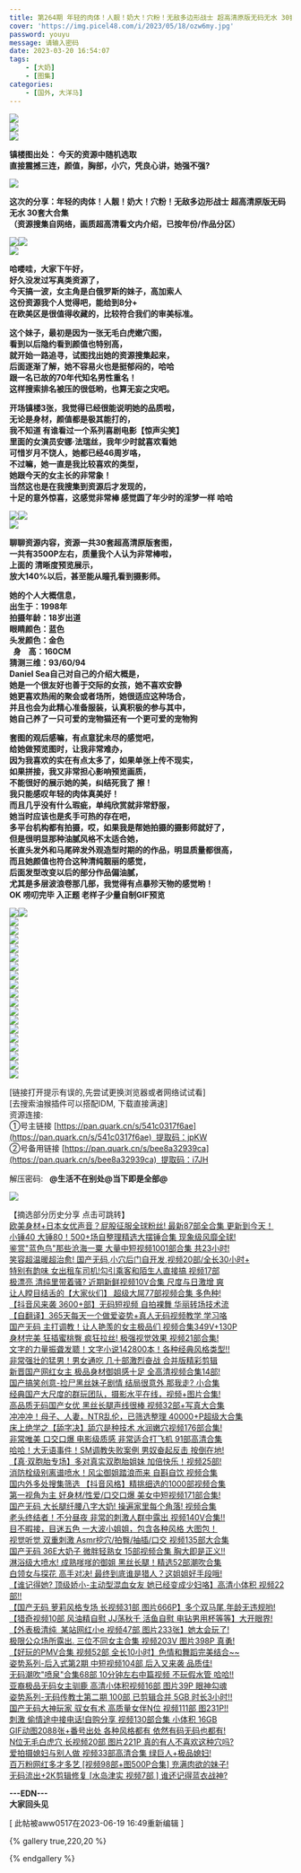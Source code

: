```yaml
---
title: 第264期 年轻的肉体！人靓！奶大！穴粉！无敌多边形战士 超高清原版无码无水 30套大合集
cover: 'https://img.picel48.com/i/2023/05/18/ozw6my.jpg'
password: youyu
message: 请输入密码
date: 2023-03-20 16:54:07
tags:
	- [大奶]
	- [图集]
categories:
	- [国外, 大洋马]
---
```


![](C:\Code\muwuyi.github.io\source\_drafts\第201-300期\2023-03-20-第264期.assets\oz50hj.jpg)  
![](C:\Code\muwuyi.github.io\source\_drafts\第201-300期\2023-03-20-第264期.assets\oz5l99.jpg)  
![](C:\Code\muwuyi.github.io\source\_drafts\第201-300期\2023-03-20-第264期.assets\oz5ezx.jpg)

**镇楼图出处： 今天的资源中随机选取  
直接震撼三连，颜值，胸部，小穴，凭良心讲，她强不强?**

![](C:\Code\muwuyi.github.io\source\_drafts\第201-300期\2023-03-20-第264期.assets\f9a0an.gif)

**这次的分享：年轻的肉体！人靓！奶大！穴粉！无敌多边形战士 超高清原版无码无水 30套大合集  
（资源搜集自网络，画质超高清看文内介绍，已按年份/作品分区）**

![](C:\Code\muwuyi.github.io\source\_drafts\第201-300期\2023-03-20-第264期.assets\f9a0an.gif)![](C:\Code\muwuyi.github.io\source\_drafts\第201-300期\2023-03-20-第264期.assets\oz67no.jpg)  
![](C:\Code\muwuyi.github.io\source\_drafts\第201-300期\2023-03-20-第264期.assets\oz75ji.jpg)

**哈喽哇，大家下午好，  
好久没发过写真类资源了，  
今天搞一波，女主角是白俄罗斯的妹子，高加索人  
这份资源我个人觉得吧，能给到8分+  
在欧美区是很值得收藏的，比较符合我们的审美标准。**

**这个妹子，最初是因为一张无毛白虎嫩穴图，  
看到以后隐约看到颜值也特别高，  
就开始一路追寻，试图找出她的资源搜集起来，  
后面逐渐了解，她不容易火也是挺郁闷的，哈哈  
跟一名已故的70年代知名男性重名！  
这样搜索排名被压的很低哟，也算无妄之灾吧。**

**开场镇楼3张，我觉得已经很能说明她的品质啦，  
无论是身材，颜值都是极其能打的，  
我不知道 有谁看过一个系列喜剧电影【惊声尖笑】  
里面的女演员安娜·法瑞丝，我年少时就喜欢看她  
可惜岁月不饶人，她都已经46周岁咯，  
不过嘛，她一直是我比较喜欢的类型，  
她跟今天的女主长的非常象！  
当然这也是在我搜集到资源后才发现的，  
十足的意外惊喜，这感觉非常棒 感觉圆了年少时的淫梦一样 哈哈**

![](C:\Code\muwuyi.github.io\source\_drafts\第201-300期\2023-03-20-第264期.assets\f9a0an.gif)![](C:\Code\muwuyi.github.io\source\_drafts\第201-300期\2023-03-20-第264期.assets\oz8daz.jpg)  
![](C:\Code\muwuyi.github.io\source\_drafts\第201-300期\2023-03-20-第264期.assets\oz8xkc.jpg)

**聊聊资源内容，资源一共30套超高清原版套图，  
一共有3500P左右，质量我个人认为非常棒啦，  
上面的 清晰度预览展示，  
放大140%以后，甚至能从瞳孔看到摄影师。**

**她的个人大概信息，  
出生于：1998年  
拍摄年龄：18岁出道  
眼睛颜色：蓝色  
头发颜色：金色  
  身    高：160CM  
猜测三维：93/60/94  
Daniel Sea自己对自己的介绍大概是，  
她是一个很友好也善于交际的女孩，她不喜欢安静  
她更喜欢热闹的聚会或者场所，她很适应这种场合，  
并且也会为此精心准备服装，认真积极的参与其中，  
她自己养了一只可爱的宠物猫还有一个更可爱的宠物狗**

**套图的观后感嘛，有点意犹未尽的感觉吧，  
给她做预览图时，让我非常难办，  
因为我喜欢的实在有点太多了，如果单张上传不现实，  
如果拼接，我又非常担心影响预览画质，  
不能很好的展示她的美，纠结死我了 擦！  
我只能感叹年轻的肉体真美好！  
而且几乎没有什么瑕疵，单纯欣赏就非常舒服，  
她当时应该也是炙手可热的存在吧，  
多平台机构都有拍摄，哎，如果我是帮她拍摄的摄影师就好了，  
但是很明显那种油腻风格不太适合她，  
长直头发外和马尾碎发外观造型时期的的作品，明显质量都很高，  
而且她颜值也符合这种清纯靓丽的感觉，  
后面发型改变以后的部分作品偏油腻，  
尤其是多层波浪卷那几部，我觉得有点暴殄天物的感觉哟！  
OK 唠叨完毕 入正题 老样子少量自制GIF预览**

![](C:\Code\muwuyi.github.io\source\_drafts\第201-300期\2023-03-20-第264期.assets\f9a0an.gif)![](C:\Code\muwuyi.github.io\source\_drafts\第201-300期\2023-03-20-第264期.assets\ozw6my.jpg)  
![](C:\Code\muwuyi.github.io\source\_drafts\第201-300期\2023-03-20-第264期.assets\ozx6lw.jpg)  
![](C:\Code\muwuyi.github.io\source\_drafts\第201-300期\2023-03-20-第264期.assets\p07pxj.jpg)  
![](C:\Code\muwuyi.github.io\source\_drafts\第201-300期\2023-03-20-第264期.assets\p09nsx.jpg)  
![](C:\Code\muwuyi.github.io\source\_drafts\第201-300期\2023-03-20-第264期.assets\p0c3im.jpg)  
![](C:\Code\muwuyi.github.io\source\_drafts\第201-300期\2023-03-20-第264期.assets\p0dnzx.jpg)  
![](C:\Code\muwuyi.github.io\source\_drafts\第201-300期\2023-03-20-第264期.assets\p0f9hm.jpg)  
![](C:\Code\muwuyi.github.io\source\_drafts\第201-300期\2023-03-20-第264期.assets\p0gatr.jpg)  
![](C:\Code\muwuyi.github.io\source\_drafts\第201-300期\2023-03-20-第264期.assets\p0hin0.jpg)  
![](C:\Code\muwuyi.github.io\source\_drafts\第201-300期\2023-03-20-第264期.assets\p0imhw.jpg)  
![](C:\Code\muwuyi.github.io\source\_drafts\第201-300期\2023-03-20-第264期.assets\p0u9hq.jpg)  
![](C:\Code\muwuyi.github.io\source\_drafts\第201-300期\2023-03-20-第264期.assets\p0whb0.jpg)  
![](C:\Code\muwuyi.github.io\source\_drafts\第201-300期\2023-03-20-第264期.assets\p0z20j.jpg)  
![](C:\Code\muwuyi.github.io\source\_drafts\第201-300期\2023-03-20-第264期.assets\p11xv4.jpg)  
![](C:\Code\muwuyi.github.io\source\_drafts\第201-300期\2023-03-20-第264期.assets\p14k7r.jpg)  
![](C:\Code\muwuyi.github.io\source\_drafts\第201-300期\2023-03-20-第264期.assets\p1fbty.jpg)  
![](C:\Code\muwuyi.github.io\source\_drafts\第201-300期\2023-03-20-第264期.assets\p1i1ce.jpg)  
![](C:\Code\muwuyi.github.io\source\_drafts\第201-300期\2023-03-20-第264期.assets\p1l8xy.jpg)  
![](https://img.picel48.com/i/2023/01/03/f9a0an.gif)

\[链接打开提示有误的,先尝试更换浏览器或者网络试试看\]  
\[去搜索油猴插件可以搭配IDM, 下载直接满速\]  
资源连接:      
①号主链接 [https://pan.quark.cn/s/541c0317f6ae](https://pan.quark.cn/s/541c0317f6ae)  提取码：jpKW  
②号备用链接 [https://pan.quark.cn/s/bee8a32939ca](https://pan.quark.cn/s/bee8a32939ca)  提取码：i7JH

解压密码:   **@生活不在别处@当下即是全部@**

![](https://img.picel48.com/i/2023/01/03/f9a0an.gif)

【摘选部分历史分享 点击可跳转】  
[欧美身材+日本女优声音？屁股征服全球粉丝! 最新87部全合集 更新到今天！](https://bbs.zgogc.com/2048/read.php?tid-9837908.html)  
[小锤40 大锤80！500+场自整理精选大摆锤合集 现象级风靡全球!](https://bbs.zgogc.com/2048/read.php?tid-9832787.html)  
[鉴赏"蓝色鸟"那些沧海一粟 大量中短视频1001部合集 共23小时!](https://bbs.zgogc.com/2048/read.php?tid-9827908.html)  
[笑容超温暖超治愈! 国产无码,小穴后门自开发,视频20部/全长30小时+](https://bbs.zgogc.com/2048/read.php?tid-9825136.html)  
[特别有韵味 女出租车司机!勾引乘客和陌生人直接搞 视频17部](https://bbs.zgogc.com/2048/read.php?tid-9817481.html)  
[极漂亮 清纯里带着骚? 近期新鲜视频10V合集 尺度与日激增 爽](https://bbs.zgogc.com/2048/read.php?tid-9812022.html)  
[让人瞠目结舌的【大家伙们】 超级大屌77部视频合集 多色种!](https://bbs.zgogc.com/2048/read.php?tid-9809056.html)  
[【抖音风来袭 3600+部】无码短视频 自拍裸舞 华丽转场技术流](https://bbs.zgogc.com/2048/read.php?tid-9804355.html)  
[【自翻译】365天每天一个做爱姿势+真人无码视频教学 学习咯](https://bbs.zgogc.com/2048/read.php?tid-9794443.html)  
[国产无码 主打调教！让人艳羡的女主极品们 视频合集349V+130P](https://bbs.zgogc.com/2048/read.php?tid-9789778.html)  
[身材完美 狂插蜜桃臀 疯狂拉丝! 极强视觉效果 视频21部合集!](https://bbs.zgogc.com/2048/read.php?tid-9786036.html)  
[文字的力量振聋发聩！文字小说142800本！各种经典风格类型!!](https://bbs.zgogc.com/2048/read.php?tid-9779537.html)  
[非常强壮的猛男！男女通吃 几十部激烈奋战 合并版精彩剪辑](https://bbs.zgogc.com/2048/read.php?tid-9774032.html)  
[新晋国产网红女主 极品身材御姐感十足 全高清视频合集14部!](https://bbs.zgogc.com/2048/read.php?tid-9770386.html)  
[国产搞笑创意-捡尸黑丝妹子剧情 结局很意外 那我走? 小合集](https://bbs.zgogc.com/2048/read.php?tid-9766339.html)  
[经典国产大尺度的群玩团队，摄影水平在线，视频+图片合集!](https://bbs.zgogc.com/2048/read.php?tid-9759336.html)  
[高品质无码国产女优 黑丝长腿声线很棒 视频32部+写真大合集](https://bbs.zgogc.com/2048/read.php?tid-9754571.html)  
[冲冲冲！母子、人妻，NTR乱伦，已筛选整理 40000+P超级大合集](https://bbs.zgogc.com/2048/read.php?tid-9745672.html)  
[床上绝学之【舔字决】舔穴是种技术 水润嫩穴视频176部合集!](https://bbs.zgogc.com/2048/read.php?tid-9741227.html)  
[非常唯美 口交口爆 电影级质感 非常适合打飞机 91部高清合集](https://bbs.zgogc.com/2048/read.php?tid-9734977.html)  
[哈哈！大无语事件！SM调教失败案例 男奴奋起反击 按倒在地!](https://bbs.zgogc.com/2048/read.php?tid-9727746.html)  
[【真·双胞胎专场】多对真实双胞胎姐妹 加倍快乐！视频25部!](https://bbs.zgogc.com/2048/read.php?tid-9722364.html)  
[消防栓级别离谱喷水！风尘御姐踏浪而来 自斟自饮 视频合集](https://bbs.zgogc.com/2048/read.php?tid-9709306.html)  
[国内外多处搜集筛选 【抖音风格】精挑细选的1000部视频合集](https://bbs.zgogc.com/2048/read.php?tid-9704344.html)  
[第一视角为主 好身材/性爱/口交口爆 美女中短视频171部合集!](https://bbs.zgogc.com/2048/read.php?tid-9694754.html)  
[国产无码 大长腿纤腰八字大奶! 操遍家里每个角落! 视频合集](https://bbs.zgogc.com/2048/read.php?tid-9687976.html)  
[老头终结者！不分昼夜 非常的刺激人群中露出 视频140V合集!!](https://bbs.zgogc.com/2048/read.php?tid-9685248.html)  
[目不暇接，目迷五色 一大波小姐姐，包含各种风格 大图包！](https://bbs.zgogc.com/2048/read.php?tid-9680091.html)  
[视觉听觉 双重刺激 Asmr挖穴/拍臀/抽插/口交 视频135部大合集](https://bbs.zgogc.com/2048/read.php?tid-9677734.html)  
[国产无码 36E大奶子 微胖轻熟女 15部视频合集 胸大即是正义!!](https://bbs.zgogc.com/2048/read.php?tid-9674526.html)  
[淋浴级大喷水! 成熟嗲嗲的御姐 黑丝长腿！精选52部潮吹合集](https://bbs.zgogc.com/2048/read.php?tid-9672237.html)  
[白领女与探花 高手对决! 最终到底谁是猎人？这姐姐好手段哦!](https://bbs.zgogc.com/2048/read.php?tid-9667150.html)  
[【谁记得她? 顶级娇小-主动型混血女友 她已经变成少妇咯】高清小体积 视频22部!!](https://bbs.zgogc.com/2048/read.php?tid-9182117.html)  
[【国产无码 萝莉风格专场 长视频31部 图片666P】多个双马尾,年龄无违规哟!](https://bbs.zgogc.com/2048/read.php?tid-9156665.html)  
[【猎奇视频10部 风油精自慰 JJ荡秋千 活鱼自慰 电钻男用杯等等】大开眼界!](https://bbs.zgogc.com/2048/read.php?tid-9147235.html)  
[【外表极清纯  某站网红小e 视频47部 图片233张】她太会玩了!](https://bbs.zgogc.com/2048/read.php?tid-9126339.html)  
[极限公众场所露出. 三位不同女主合集 视频203V 图片398P 真勇!](https://bbs.zgogc.com/2048/read.php?tid-9106197.html)  
[【好玩的PMV合集 视频52部 全长10小时】色情和舞蹈完美结合~~](https://bbs.zgogc.com/2048/read.php?tid-9097058.html)  
[姿势系列-后入式第2期 中短视频104部 后入又来袭 品质佳!](https://bbs.zgogc.com/2048/read.php?tid-9051499.html)  
[无码潮吹"喷泉"合集68部 10分钟左右中篇视频 不玩假水管 哈哈!!](https://bbs.zgogc.com/2048/read.php?tid-9011235.html)  
[亚裔极品无码女主驯鹿 高清小体积视频16部 图片39P 眼神勾魂](https://bbs.zgogc.com/2048/read.php?tid-9000800.html)  
[姿势系列-无码传教士第二期 100部 已剪辑合并 5GB 时长3小时!!](https://bbs.zgogc.com/2048/read.php?tid-8982643.html)  
[国产无码大神玩家 驭女有术 高质量女伴N位 视频111部 图231P!!](https://bbs.zgogc.com/2048/read.php?tid-8976389.html)  
[刺激 偷情途中接电话!自购分享 视频130部合集 小体积 16GB](https://bbs.zgogc.com/2048/read.php?tid-8959557.html)  
[GIF动图2088张+番号出处 各种风格都有 依然有码无码也都有!](https://bbs.zgogc.com/2048/read.php?tid-8949915.html)  
[N位无毛白虎穴 长视频20部 图片221P 真的有人不喜欢这种穴吗?](https://bbs.zgogc.com/2048/read.php?tid-8938739.html)  
[爱拍摄媳妇与别人做 视频33部高清合集 绿巨人+极品媳妇!](https://bbs.zgogc.com/2048/read.php?tid-8913709.html)  
[百万粉网红多才多艺 \[视频98部+图500P合集\] 充满肉欲的妹子!](https://bbs.zgogc.com/2048/read.php?tid-8900745.html)  
[无码流出+2K剪辑修复 \[水岛津实 视频7部 \] 谁还记得蓝衣战神?](https://bbs.zgogc.com/2048/read.php?tid-8892057.html)

**\---EDN---  
大家回头见**

\[ 此帖被aww0517在2023-06-19 16:49重新编辑 \]

{% gallery true,220,20 %}



{% endgallery %}